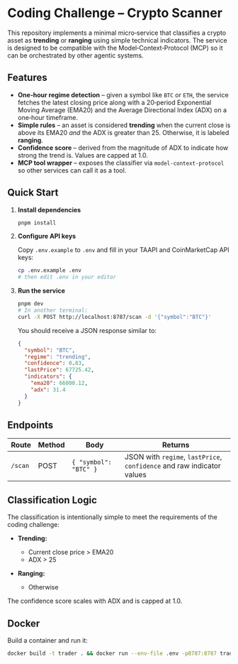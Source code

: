 # Coding Challenge – Crypto Scanner

This repository implements a minimal micro‑service that classifies a crypto asset as **trending** or **ranging** using simple technical indicators.  The service is designed to be compatible with the Model‑Context‑Protocol (MCP) so it can be orchestrated by other agentic systems.

## Features

- **One‑hour regime detection** – given a symbol like `BTC` or `ETH`, the service fetches the latest closing price along with a 20‑period Exponential Moving Average (EMA20) and the Average Directional Index (ADX) on a one‑hour timeframe.
- **Simple rules** – an asset is considered **trending** when the current close is above its EMA20 *and* the ADX is greater than 25.  Otherwise, it is labeled **ranging**.
- **Confidence score** – derived from the magnitude of ADX to indicate how strong the trend is.  Values are capped at 1.0.
- **MCP tool wrapper** – exposes the classifier via `model-context-protocol` so other services can call it as a tool.

## Quick Start

1. **Install dependencies**

   ```bash
   pnpm install
   ```

2. **Configure API keys**

   Copy `.env.example` to `.env` and fill in your TAAPI and CoinMarketCap API keys:

   ```bash
   cp .env.example .env
   # then edit .env in your editor
   ```

3. **Run the service**

   ```bash
   pnpm dev
   # In another terminal:
   curl -X POST http://localhost:8787/scan -d '{"symbol":"BTC"}'
   ```

   You should receive a JSON response similar to:

   ```json
   {
     "symbol": "BTC",
     "regime": "trending",
     "confidence": 0.83,
     "lastPrice": 67725.42,
     "indicators": {
       "ema20": 66000.12,
       "adx": 31.4
     }
   }
   ```

## Endpoints

| Route | Method | Body | Returns |
|------|--------|------|---------|
| `/scan` | POST | `{ "symbol": "BTC" }` | JSON with `regime`, `lastPrice`, `confidence` and raw indicator values |

## Classification Logic

The classification is intentionally simple to meet the requirements of the coding challenge:

- **Trending:**
  - Current close price > EMA20
  - ADX > 25

- **Ranging:**
  - Otherwise

The confidence score scales with ADX and is capped at 1.0.

## Docker

Build a container and run it:

```bash
docker build -t trader . && docker run --env-file .env -p8787:8787 trader
```
